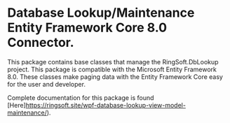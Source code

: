 # Database Lookup/Maintenance Entity Framework Core 8.0 Connector.

This package contains base classes that manage the RingSoft.DbLookup project.  This package is compatible with the Microsoft Entity Framework 8.0.  These classes make paging data with the Entity Framework Core easy for the user and developer.

Complete documentation for this package is found [Here]https://ringsoft.site/wpf-database-lookup-view-model-maintenance/).
